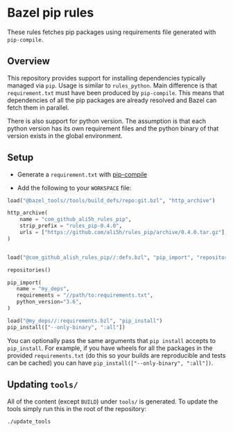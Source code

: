 # Bazel pip rules

These rules fetches pip packages using requirements file generated with `pip-compile`.

## Overview

This repository provides support for installing dependencies typically
managed via `pip`. Usage is similar to `rules_python`. Main difference
is that `requirement.txt` must have been produced by
`pip-compile`. This means that dependencies of all the pip packages are
already resolved and Bazel can fetch them in parallel.

There is also support for python version. The assumption is that each
python version has its own requirement files and the python binary of
that version exists in the global environment.


## Setup

- Generate a `requirement.txt` with [pip-compile](https://github.com/jazzband/pip-tools)

- Add the following to your `WORKSPACE` file:

```python
load("@bazel_tools//tools/build_defs/repo:git.bzl", "http_archive")

http_archive(
    name = "com_github_ali5h_rules_pip",
    strip_prefix = "rules_pip-0.4.0",
    urls = ["https://github.com/ali5h/rules_pip/archive/0.4.0.tar.gz"],
)


load("@com_github_alish_rules_pip//:defs.bzl", "pip_import", "repositories")

repositories()

pip_import(
   name = "my_deps",
   requirements = "//path/to:requirements.txt",
   python_version="3.6",
)

load("@my_deps//:requirements.bzl", "pip_install")
pip_install(["--only-binary", ":all"])
```

You can optionally pass the same arguments that `pip install` accepts to `pip_install`. For example, if you have wheels for all the packages in the provided `requirements.txt` (do this so your builds are reproducible and tests can be cached) you can have `pip_install(["--only-binary", ":all"])`.

## Updating `tools/`

All of the content (except `BUILD`) under `tools/` is generated.  To update the
tools simply run this in the root of the repository:
```shell
./update_tools
```
